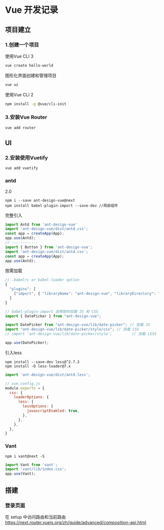 # Vue 开发记录

## 项目建立

### 1.创建一个项目

使用Vue CLI 3

```bash
vue create hello-world
```

图形化界面创建和管理项目

```bash
vue ui
```

使用Vue CLI 2

```bash
npm install -g @vue/cli-init
```

### 3.安装Vue Router

```sh
vue add router
```

## UI

### 2.安装使用Vuetify

```bash
vue add vuetify
```

### antd
2.0
```shell
npm i --save ant-design-vue@next
npm install babel-plugin-import --save-dev //局部组件
```
完整引入
```javascript
import Antd from 'ant-design-vue'
import 'ant-design-vue/dist/antd.css';
const app = createApp(App);
app.use(Antd);
// ------------
import { Button } from 'ant-design-vue';
import 'ant-design-vue/dist/antd.css';
const app = createApp(App);
app.use(Antd);
```
按需加载
```javascript
// .babelrc or babel-loader option
{
  "plugins": [
    ["import", { "libraryName": "ant-design-vue", "libraryDirectory": "es", "style": "css" }] // `style: true` 会加载 less 文件
  ]
}

// babel-plugin-import 会帮助你加载 JS 和 CSS
import { DatePicker } from "ant-design-vue";

import DatePicker from "ant-design-vue/lib/date-picker"; // 加载 JS
import "ant-design-vue/lib/date-picker/style/css"; // 加载 CSS
// import 'ant-design-vue/lib/date-picker/style';         // 加载 LESS

app.use(DatePicker);
```
引入less
```shell
npm install --save-dev less@^2.7.3
npm install -D less-loader@7.x
```

```javascript
import 'ant-design-vue/dist/antd.less';

// vue.config.js
module.exports = {
  css: {
    loaderOptions: {
      less: {
        lessOptions: {
          javascriptEnabled: true,
        },
      },
    },
  },
}
```

### Vant
```shell
npm i vant@next -S
```
```javascript
import Vant from 'vant';
import 'vant/lib/index.css';
app.use(Vant);
```

## 搭建

### 登录页面

在 setup 中访问路由和当前路由
https://next.router.vuejs.org/zh/guide/advanced/composition-api.html




